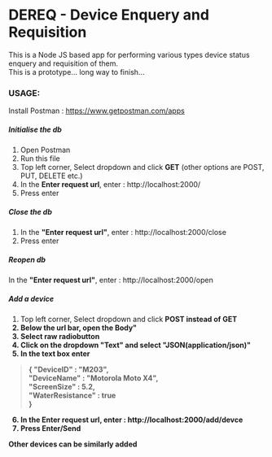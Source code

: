 # DEREQ - Device Enquery and Requisition

This is a Node JS based app for performing various types device status enquery and requisition of them.  
This is a prototype... long way to finish...  


### USAGE:

Install Postman : https://www.getpostman.com/apps

##### Initialise the db

1. Open Postman
2. Run this file
3. Top left corner, Select dropdown and click <b>GET</b> (other options are POST, PUT, DELETE etc.)
4. In the <b>Enter request url</b>, enter : http://localhost:2000/
5. Press enter

##### Close the db

1. In the <b>"Enter request url"</b>, enter : http://localhost:2000/close
2. Press enter

##### Reopen db

In the <b>"Enter request url"</b>, enter : http://localhost:2000/open

##### Add a device

1. Top left corner, Select dropdown and click <b>POST<b/> instead of GET
2. Below the url bar, open the <b>Body"</b>
3. Select <b>raw</b> radiobutton
4. Click on the dropdown "Text" and select "JSON(application/json)"
5. In the text box enter
> {
> "DeviceID" : "M203",  
> "DeviceName" : "Motorola Moto X4",  
> "ScreenSize" : 5.2,  
> "WaterResistance" : true  
> }
6. In the <b>Enter request url</b>, enter : http://localhost:2000/add/devce
7. Press Enter/Send

Other devices can be similarly added
